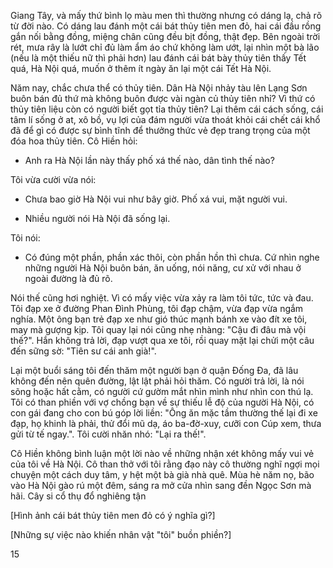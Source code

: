 Giang Tây, và mấy thứ bình lọ màu men thì thường nhưng có dáng lạ, chả rõ từ đời nào. Có dáng lau đánh một cái bát thủy tiên men đỏ, hai cái đầu rồng gắn nối bằng đồng, miệng chân cũng đều bịt đồng, thật đẹp. Bên ngoài trời rét, mưa rây là lướt chỉ đủ làm ẩm áo chứ không làm ướt, lại nhìn một bà lão (nếu là một thiếu nữ thì phải hơn) lau đánh cái bát bày thủy tiên thấy Tết quá, Hà Nội quá, muốn ở thêm ít ngày ăn lại một cái Tết Hà Nội.

Năm nay, chắc chưa thể có thủy tiên. Dân Hà Nội nhảy tàu lên Lạng Sơn buôn bán đủ thứ mà không buôn được vài ngàn củ thủy tiên nhỉ? Vì thứ có thủy tiên liệu còn có người biết gọt tỉa thủy tiên? Lại thêm cái cách sống, cái tâm lí sống ở at, xô bồ, vụ lợi của đám người vừa thoát khỏi cái chết cái khổ đã để gì có được sự bình tĩnh để thưởng thức vẻ đẹp trang trọng của một đóa hoa thủy tiên. Cô Hiền hỏi:

- Anh ra Hà Nội lần này thấy phố xá thế nào, dân tình thế nào?

Tôi vừa cười vừa nói:

- Chưa bao giờ Hà Nội vui như bây giờ. Phố xá vui, mặt người vui.

- Nhiều người nói Hà Nội đã sống lại.

Tôi nói:

- Có đúng một phần, phần xác thôi, còn phần hồn thì chưa. Cứ nhìn nghe những người Hà Nội buôn bán, ăn uống, nói năng, cư xử với nhau ở ngoài đường là đủ rõ.

Nói thế cũng hơi nghiệt. Vì có mấy việc vừa xảy ra làm tôi tức, tức và đau. Tôi đạp xe ở đường Phan Đình Phùng, tôi đạp chậm, vừa đạp vừa ngắm nghía. Một ông bạn trẻ đạp xe như gió thúc mạnh bánh xe vào đít xe tôi, may mà gượng kịp. Tôi quay lại nói cũng nhẹ nhàng: "Cậu đi đâu mà vội thế?". Hắn không trả lời, đạp vượt qua xe tôi, rồi quay mặt lại chửi một câu đến sững sờ: "Tiên sư cái anh già!".

Lại một buổi sáng tôi đến thăm một người bạn ở quận Đống Đa, đã lâu không đến nên quên đường, lật lật phải hỏi thăm. Có người trả lời, là nói sõng hoặc hất cằm, có người cứ gườm mắt nhìn mình như nhìn con thú lạ. Tôi có than phiền với vợ chồng bạn về sự thiếu lễ độ của người Hà Nội, có con gái đang cho con bú góp lời liền: "Ông ăn mặc tầm thường thế lại đi xe đạp, họ khinh là phải, thử đổi mũ dạ, áo ba-đờ-xuy, cưỡi con Cúp xem, thưa gửi từ tế ngay.". Tôi cười nhăn nhó: "Lại ra thế!".

Cô Hiền không bình luận một lời nào về những nhận xét không mấy vui vẻ của tôi về Hà Nội. Cô than thở với tôi rằng đạo này cô thường nghĩ ngợi mọi chuyện một cách duy tâm, y hệt một bà già nhà quê. Mùa hè năm nọ, bão vào Hà Nội gào rú một đêm, sáng ra mở cửa nhìn sang đền Ngọc Sơn mà hãi. Cây si cổ thụ đổ nghiêng tận

[Hình ảnh cái bát thủy tiên men đỏ có ý nghĩa gì?]

[Những sự việc nào khiến nhân vật "tôi" buồn phiền?]

15